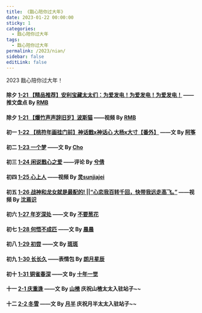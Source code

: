 ```yaml
---
title: 《戬心陪你过大年》
date: 2023-01-22 00:00:00
sticky: 1
categories: 
  - 戬心陪你过大年
tags: 
  - 戬心陪你过大年
permalink: /2023/nian/
sidebar: false
editLink: false
---
```


2023 戬心陪你过大年！

#### 除夕 <a href="/pages/3c2b40/">1-21 【精品推荐】安利宝藏太太们：为爱发电！为爱发电！为爱发电！</a> ——推文盘点 By [RMB](https://rmb7920081.lofter.com/)

#### 除夕 <a href="/pages/525e32/">1-21 【爆竹声声辞旧岁】波斯猫</a> ——视频 By [RMB](https://rmb7920081.lofter.com/)

#### 初一 <a href="/pages/4c1e3a/">1-22 【桃符年画挂门前】神话戬x神话心 大杨x大寸【番外】</a> ——文 By [阿筝](/categories/?category=阿筝)

#### 初二 <a href="/pages/72969c/">1-23  一个梦</a> ——文 By [Cho](/categories/?category=Cho)

#### 初三 <a href="https://zhangxiqian279.lofter.com/post/1f14ceb9_2b7f22714">1-24  闲说戬心之爱</a> ——评论 By [兮倩](https://zhangxiqian279.lofter.com/)

#### 初四 <a href="/pages/96928b/">1-25  心上人</a> ——视频 By [灵sunjiajei](https://ling5421.lofter.com/)

#### 初五 <a href="/pages/392f5b/">1-26  战神和龙女就是最配的! ||“心恋我百转千回，快带我远走高飞。”</a> ——视频 By [沈焉识](/categories/?category=沈焉识)

#### 初六 <a href="/pages/535252/">1-27  年岁深处</a> ——文 By [不要葱花](/categories/?category=不要葱花)

#### 初七 <a href="/pages/b1a035/">1-28  何悟不成匹</a> ——文 By [晨晨](/categories/?category=晨晨)

#### 初八 <a href="/pages/ba18a0/">1-29  初尝</a> ——文 By [斑斑](/categories/?category=斑斑)

#### 初九 <a href="https://0613097967.lofter.com/post/4c51ee82_2b8252a28">1-30  长长久</a> ——表情包 By [朗月星辰](https://0613097967.lofter.com/)

#### 初十 <a href="/pages/eb06cd/">1-31  铜雀春深</a> ——文 By [十年一觉](/categories/?category=十年一觉)

#### 十一 <a href="/pages/026698/">2-1  庆重逢</a> ——文 By [山楂](/categories/?category=山楂) 庆祝山楂太太入驻站子~~

#### 十二 <a href="/pages/b836f9/">2-2  冬雪</a> ——文 By [月半](/categories/?category=月半) 庆祝月半太太入驻站子~~

<!-- more -->